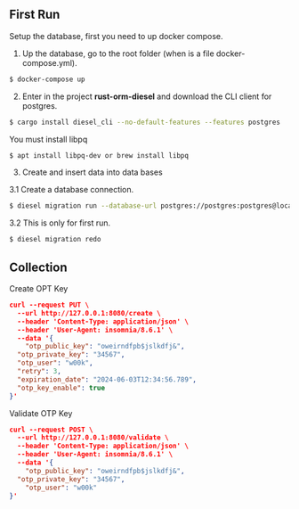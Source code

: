 ## First Run

Setup the database, first you need to up docker compose. 

1. Up the database, go to the root folder (when is a file docker-compose.yml).
```bash
$ docker-compose up
```

2. Enter in the project **rust-orm-diesel** and download the CLI client for postgres.
```bash 
$ cargo install diesel_cli --no-default-features --features postgres
```
You must install libpq
```bash 
$ apt install libpq-dev or brew install libpq
```

3. Create and insert data into data bases 


3.1 Create a database connection.
```bash 
$ diesel migration run --database-url postgres://postgres:postgres@localhost:5432/otp
```

3.2 This is only for first run.
```bash 
$ diesel migration redo
```

## Collection 

Create OPT Key

```json
curl --request PUT \
  --url http://127.0.0.1:8080/create \
  --header 'Content-Type: application/json' \
  --header 'User-Agent: insomnia/8.6.1' \
  --data '{
	"otp_public_key": "oweirndfpb$jslkdfj&",
  "otp_private_key": "34567",
  "otp_user": "w00k",
  "retry": 3,
  "expiration_date": "2024-06-03T12:34:56.789",
  "otp_key_enable": true
}'
```

Validate OTP Key

```json
curl --request POST \
  --url http://127.0.0.1:8080/validate \
  --header 'Content-Type: application/json' \
  --header 'User-Agent: insomnia/8.6.1' \
  --data '{
	"otp_public_key": "oweirndfpb$jslkdfj&",
  "otp_private_key": "34567",
	"otp_user": "w00k"
}'
```